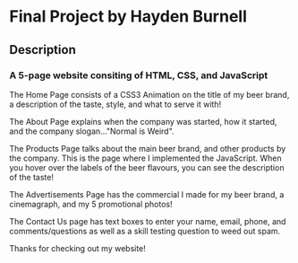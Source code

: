 # Final Project by Hayden Burnell
## Description
### A 5-page website consiting of HTML, CSS, and JavaScript
The Home Page consists of a CSS3 Animation on the title of my beer brand, a description of the taste, style, and what to serve it with!

The About Page explains when the company was started, how it started, and the company slogan..."Normal is Weird".

The Products Page talks about the main beer brand, and other products by the company. This is the page where I implemented the JavaScript. When you hover over the labels of the beer flavours, you can see the description of the taste!

The Advertisements Page has the commercial I made for my beer brand, a cinemagraph, and my 5 promotional photos!

The Contact Us page has text boxes to enter your name, email, phone, and comments/questions as well as a skill testing question to weed out spam.

Thanks for checking out my website!
